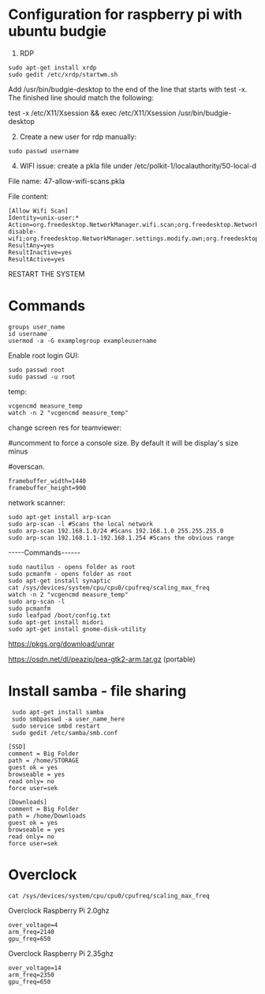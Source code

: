 # Configuration for raspberry pi with ubuntu budgie 
1. RDP
```
sudo apt-get install xrdp
sudo gedit /etc/xrdp/startwm.sh
```
Add /usr/bin/budgie-desktop to the end of the line that starts with test -x. The finished line should match the following:

test -x /etc/X11/Xsession && exec /etc/X11/Xsession /usr/bin/budgie-desktop

2. Create a new user for rdp manually:
```
sudo passwd username
```
4. WIFI issue: create a pkla file under /etc/polkit-1/localauthority/50-local-d

File name: 47-allow-wifi-scans.pkla

File content:
```
[Allow Wifi Scan]
Identity=unix-user:*
Action=org.freedesktop.NetworkManager.wifi.scan;org.freedesktop.NetworkManager.enable-disable-wifi;org.freedesktop.NetworkManager.settings.modify.own;org.freedesktop.NetworkManager.settings.modify.syste>
ResultAny=yes
ResultInactive=yes
ResultActive=yes
```
RESTART THE SYSTEM

# Commands
```
groups user_name
id username
usermod -a -G examplegroup exampleusername
```
Enable root login GUI:
```
sudo passwd root
sudo passwd -u root
```
temp:
```
vcgencmd measure_temp
watch -n 2 "vcgencmd measure_temp"
```
change screen res for teamviewer:

#uncomment to force a console size. By default it will be display's size minus

#overscan.
```
framebuffer_width=1440
framebuffer_height=900
```
network scanner:
```
sudo apt-get install arp-scan
sudo arp-scan -l #Scans the local network
sudo arp-scan 192.168.1.0/24 #Scans 192.168.1.0 255.255.255.0
sudo arp-scan 192.168.1.1-192.168.1.254 #Scans the obvious range
```
-----Commands------
```
sudo nautilus - opens folder as root
sudo pcmanfm - opens folder as root
sudo apt-get install synaptic
cat /sys/devices/system/cpu/cpu0/cpufreq/scaling_max_freq
watch -n 2 "vcgencmd measure_temp"
sudo arp-scan -l
sudo pcmanfm
sudo leafpad /boot/config.txt
sudo apt-get install midori
sudo apt-get install gnome-disk-utility
```
https://pkgs.org/download/unrar

https://osdn.net/dl/peazip/pea-gtk2-arm.tar.gz (portable)

# Install samba - file sharing
```
 sudo apt-get install samba
 sudo smbpasswd -a user_name_here
 sudo service smbd restart
 sudo gedit /etc/samba/smb.conf
 ```
```
[SSD]
comment = Big Folder
path = /home/STORAGE
guest ok = yes
browseable = yes
read only= no
force user=sek
```
```
[Downloads]
comment = Big Folder
path = /home/Downloads
guest ok = yes
browseable = yes
read only= no
force user=sek
```
# Overclock
```
cat /sys/devices/system/cpu/cpu0/cpufreq/scaling_max_freq
```
Overclock Raspberry Pi 2.0ghz
```
over_voltage=4
arm_freq=2140
gpu_freq=650
```
Overclock Raspberry Pi 2.35ghz
```
over_voltage=14
arm_freq=2350
gpu_freq=650
```
